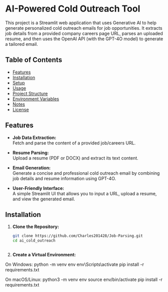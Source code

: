 # AI-Powered Cold Outreach Tool

This project is a Streamlit web application that uses Generative AI to help generate personalized cold outreach emails for job opportunities. It extracts job details from a provided company careers page URL, parses an uploaded resume, and then uses the OpenAI API (with the GPT-4O model) to generate a tailored email.

## Table of Contents

- [Features](#features)
- [Installation](#installation)
- [Setup](#setup)
- [Usage](#usage)
- [Project Structure](#project-structure)
- [Environment Variables](#environment-variables)
- [Notes](#notes)
- [License](#license)

## Features

- **Job Data Extraction:**  
  Fetch and parse the content of a provided job/careers URL.

- **Resume Parsing:**  
  Upload a resume (PDF or DOCX) and extract its text content.

- **Email Generation:**  
  Generate a concise and professional cold outreach email by combining job details and resume information using GPT-4O.

- **User-Friendly Interface:**  
  A simple Streamlit UI that allows you to input a URL, upload a resume, and view the generated email.

## Installation

1. **Clone the Repository:**

   ```bash
   git clone https://github.com/Charles201428/Job-Parsing.git
   cd ai_cold_outreach



2. **Create a Virtual Environment:**

On Windows:
python -m venv env
env\Scripts\activate
pip install -r requirements.txt




On macOS/Linux:
python3 -m venv env
source env/bin/activate
pip install -r requirements.txt